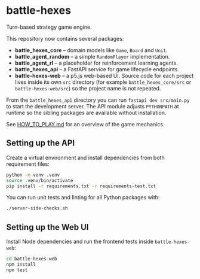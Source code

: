 # battle-hexes

Turn-based strategy game engine.

This repository now contains several packages:

- **battle_hexes_core** – domain models like `Game`, `Board` and `Unit`.
- **battle_agent_random** – a simple `RandomPlayer` implementation.
- **battle_agent_rl** – a placeholder for reinforcement learning agents.
- **battle_hexes_api** – a FastAPI service for game lifecycle endpoints.
- **battle-hexes-web** – a p5.js web-based UI.
Source code for each project lives inside its own `src` directory (for example `battle_hexes_core/src` or `battle-hexes-web/src`) so the project name is not repeated.


From the ``battle_hexes_api`` directory you can run ``fastapi dev src/main.py``
to start the development server. The API module adjusts ``PYTHONPATH`` at
runtime so the sibling packages are available without installation.

See [HOW_TO_PLAY.md](HOW_TO_PLAY.md) for an overview of the game mechanics.

## Setting up the API

Create a virtual environment and install dependencies from both requirement files:

```bash
python -m venv .venv
source .venv/bin/activate
pip install -r requirements.txt -r requirements-test.txt
```

You can run unit tests and linting for all Python packages with:

```bash
./server-side-checks.sh
```

## Setting up the Web UI

Install Node dependencies and run the frontend tests inside `battle-hexes-web`:

```bash
cd battle-hexes-web
npm install
npm test
```

